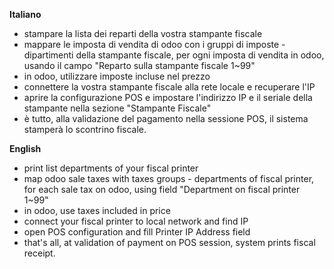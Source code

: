 **Italiano**

- stampare la lista dei reparti della vostra stampante fiscale
- mappare le imposta di vendita di odoo con i gruppi di imposte - dipartimenti della
  stampante fiscale, per ogni imposta di vendita in odoo, usando il campo "Reparto sulla
  stampante fiscale 1~99"
- in odoo, utilizzare imposte incluse nel prezzo
- connettere la vostra stampante fiscale alla rete locale e recuperare l'IP
- aprire la configurazione POS e impostare l'indirizzo IP e il seriale della stampante
  nella sezione "Stampante Fiscale"
- è tutto, alla validazione del pagamento nella sessione POS, il sistema stamperà lo
  scontrino fiscale.

**English**

- print list departments of your fiscal printer
- map odoo sale taxes with taxes groups - departments of fiscal printer, for each sale
  tax on odoo, using field "Department on fiscal printer 1~99"
- in odoo, use taxes included in price
- connect your fiscal printer to local network and find IP
- open POS configuration and fill Printer IP Address field
- that's all, at validation of payment on POS session, system prints fiscal receipt.
